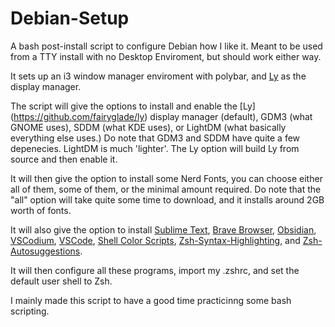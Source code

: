 # Debian-Setup
A bash post-install script to configure Debian how I like it. Meant to be used from a TTY install with no Desktop Enviroment, but should work either way.

It sets up an i3 window manager enviroment with polybar, and [Ly](https://github.com/fairyglade/ly) as the display manager.

The script will give the options to install and enable the [Ly] (https://github.com/fairyglade/ly) display manager (default), GDM3 (what GNOME uses), SDDM (what KDE uses), or LightDM (what basically everything else uses.) Do note that GDM3 and SDDM have quite a few depenecies. LightDM is much 'lighter'. The Ly option will build Ly from source and then enable it.

It will then give the option to install some Nerd Fonts, you can choose either all of them, some of them, or the minimal amount required. Do note that the "all" option will take quite some time to download, and it installs around 2GB worth of fonts.

It will also give the option to install [Sublime Text](https://www.sublimetext.com), [Brave Browser](https://brave.com), [Obsidian](https://obsidian.md), [VSCodium](https://vscodium.com), [VSCode](https://code.visualstudio.com), [Shell Color Scripts](https://gitlab.com/dwt1/shell-color-scripts), [Zsh-Syntax-Highlighting](https://github.com/zsh-users/zsh-syntax-highlighting), and [Zsh-Autosuggestions](https://github.com/zsh-users/zsh-autosuggestions). 

It will then configure all these programs, import my .zshrc, and set the default user shell to Zsh.



I mainly made this script to have a good time practicinng some bash scripting.

